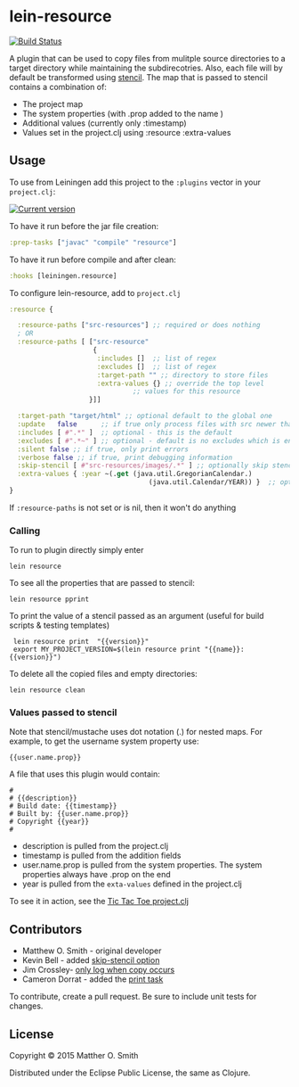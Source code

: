 # lein-resource

[![Build Status](https://travis-ci.org/m0smith/lein-resource.svg?branch=master)](https://travis-ci.org/m0smith/lein-resource)

A plugin that can be used to copy files from mulitple source
directories to a target directory while maintaining the subdirecotries.  Also, each file
will by default be transformed using [stencil](https://github.com/davidsantiago/stencil).  The map 
that is passed to stencil contains a combination of:

* The project map
* The system properties (with .prop added to the name )
* Additional values (currently only :timestamp)
* Values set in the project.clj using :resource :extra-values

## Usage

To use from Leiningen add this project to the `:plugins` vector in your `project.clj`:

[![Current version](https://img.shields.io/clojars/v/lein-resource.svg)](http://clojars.org/lein-resource)

To have it run before the jar file creation:
```clojure
:prep-tasks ["javac" "compile" "resource"]
```
To have it run before compile and after clean:
```clojure
:hooks [leiningen.resource]
```
To configure lein-resource, add to `project.clj`
```clojure
:resource {

  :resource-paths ["src-resources"] ;; required or does nothing
  ; OR
  :resource-paths [ ["src-resource" 
                     {
                      :includes []  ;; list of regex
                      :excludes []  ;; list of regex
                      :target-path "" ;; directory to store files
                      :extra-values {} ;; override the top level
		                       ;; values for this resource		      
                    }]]

  :target-path "target/html" ;; optional default to the global one
  :update   false      ;; if true only process files with src newer than dest
  :includes [ #".*" ]  ;; optional - this is the default
  :excludes [ #".*~" ] ;; optional - default is no excludes which is en empty vector
  :silent false ;; if true, only print errors
  :verbose false ;; if true, print debugging information
  :skip-stencil [ #"src-resources/images/.*" ] ;; optionally skip stencil processing - default is an empty vector
  :extra-values { :year ~(.get (java.util.GregorianCalendar.)
                                   (java.util.Calendar/YEAR)) }  ;; optional - default to nil
}
```
If `:resource-paths` is not set or is nil, then it won't do anything

### Calling

To run to plugin directly simply enter

    lein resource

To see all the properties that are passed to stencil:

    lein resource pprint


To print the value of a stencil passed as an argument (useful for build scripts & testing templates)

     lein resource print  "{{version}}"
     export MY_PROJECT_VERSION=$(lein resource print "{{name}}:{{version}}")


To delete all the copied files and empty directories:

    lein resource clean

### Values passed to stencil

Note that stencil/mustache uses dot notation (.) for nested maps.  For example, to get the username 
system property use:

    {{user.name.prop}}

A file that uses this plugin would contain:

    #
    # {{description}}
    # Build date: {{timestamp}}
    # Built by: {{user.name.prop}}
    # Copyright {{year}}
    #

* description is pulled from the project.clj
* timestamp is pulled from the addition fields
* user.name.prop is pulled from the system properties.  The system properties always have .prop on the end
* year is pulled from the `exta-values` defined in the project.clj

To see it in action, see the [Tic Tac Toe project.clj](https://github.com/m0smith/tic-tac-toe/blob/master/project.clj)

## Contributors
* Matthew O. Smith - original developer
* Kevin Bell - added [skip-stencil option](https://github.com/m0smith/lein-resource/pull/6)
* Jim Crossley- [only log when copy occurs](https://github.com/m0smith/lein-resource/pull/10)
* Cameron Dorrat - added the [print task](https://github.com/m0smith/lein-resource/pull/17)

To contribute, create a pull request.  Be sure to include unit tests for changes.

## License

Copyright &copy; 2015 Matther O. Smith

Distributed under the Eclipse Public License, the same as Clojure.
